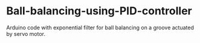 # Ball-balancing-using-PID-controller
Arduino code with exponential filter for ball balancing on a groove actuated by servo motor.
